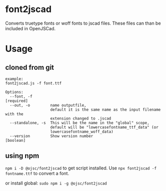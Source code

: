 # font2jscad
Converts truetype fonts or woff fonts to jscad files. These files can than be included in OpenJSCad.

# Usage

## cloned from git
```
example:
font2jscad.js -f font.ttf

Options:
  --font, -f                                                          [required]
  --out, -o         name outputfile,
                    default it is the same name as the input filename with the
                    extension changed to .jscad
  --standalone, -s  This will be the name in the "global" scope,
                    default will be "lowercasefontname_ttf_data" (or
                    lowercasefontname_woff_data)
  --version         Show version number                                [boolean]

```

## using npm
`npm i -D @ojsc/font2jscad` to get script installed.
Use `npx font2jscad -f fontname.ttf` to convert a font.

or install global: `sudo npm i -g @ojsc/font2jscad`
